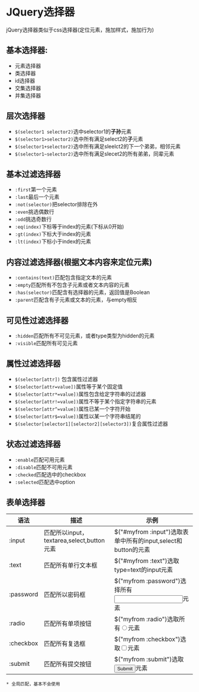 # JQuery选择器

jQuery选择器类似于css选择器(定位元素，施加样式，施加行为)

## 基本选择器:

+ 元素选择器
+ 类选择器
+ id选择器
+ 交集选择器
+ 并集选择器

## 层次选择器

+ `$(selector1 selector2)`选中selector1的**子孙**元素
+ `$(selector1>selector2)`选中所有满足select2的**子**元素
+ `$(selector1+selector2)`选中所有满足sleelct2的下一个弟弟，相邻元素
+ `$(selector1~selector2)`选中所有满足slecet2的所有弟弟，同辈元素

## 基本过滤选择器

+ `:first`第一个元素
+ `:last`最后一个元素
+ `:not(selector)`把selector排除在外
+ `:even`挑选偶数行
+ `:odd`挑选奇数行
+ `:eq(index)`下标等于index的元素(下标从0开始)
+ `:gt(index)`下标大于index的元素
+ `:lt(index)`下标小于index的元素


## 内容过滤选择器(根据文本内容来定位元素)

+ `:contains(text)`匹配包含指定文本的元素
+ `:empty`匹配所有不包含子元素或者文本内容的元素
+ `:has(selector)`匹配含有选择器的元素，返回值是Boolean
+ `:parent`匹配含有子元素或文本的元素，与empty相反

## 可见性过滤选择器

+ `:hidden`匹配所有不可见元素，或者type类型为hidden的元素
+ `:visible`匹配所有可见元素

## 属性过滤选择器

+ `$(selector[attr])` 包含属性过滤器
+ `$(selector[attr=value])`属性等于某个固定值
+ `$(selector[attr*=value])`属性包含给定字符串的过滤器
+ `$(selector[attr!=value])`属性不等于某个指定字符串的元素
+ `$(selector[attr^=value])`属性已某一个字符开始
+ `$(selector[attr$=value])`属性以某一个字符串结尾的
+ `$(selector[selector1][selector2][selector3])`复合属性过滤器

## 状态过滤选择器

+ `:enable`匹配可用元素
+ `:disable`匹配不可用元素
+ `:checked`匹配选中的checkbox
+ `:selected`匹配选中option

## 表单选择器

| 语法        | 描述                                 | 示例                                       |
| --------- | ---------------------------------- | ---------------------------------------- |
| :input    | 匹配所以input，textarea,select,button元素 | $("#myfrom :input")选取表单中所有的input,select和button的元素 |
| :text     | 匹配所有单行文本框                          | $("#myfrom :text")选取type=text的input元素    |
| :password | 匹配所以密码框                            | $("myfrom :password")选择所有<input type="password"/>元素 |
| :radio    | 匹配所有单项按钮                           | $("myfrom :radio")选取所有<input  type="radio"/>元素 |
| :checkbox | 匹配所有复选框                            | $("myfrom :checkbox")选取<input type="checkbox" />元素 |
| :submit   | 匹配所有提交按钮                           | $("myfrom :submit")选取<input type="submit" />元素 |

`* 全局匹配，基本不会使用`



